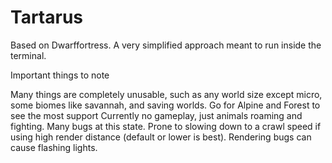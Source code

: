 # Tartarus
Based on Dwarffortress. A very simplified approach meant to run inside the terminal.

Important things to note

Many things are completely unusable, such as any world size except micro, some biomes like savannah, and saving worlds.
Go for Alpine and Forest to see the most support
Currently no gameplay, just animals roaming and fighting.
Many bugs at this state.
Prone to slowing down to a crawl speed if using high render distance (default or lower is best).
Rendering bugs can cause flashing lights.
